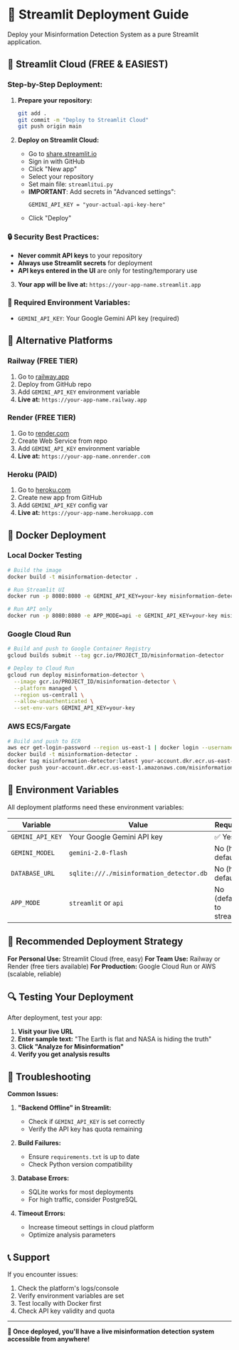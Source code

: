 # 🚀 Streamlit Deployment Guide

Deploy your Misinformation Detection System as a pure Streamlit application.

## 🎯 Streamlit Cloud (FREE & EASIEST)

### Step-by-Step Deployment:

1. **Prepare your repository:**
   ```bash
   git add .
   git commit -m "Deploy to Streamlit Cloud"
   git push origin main
   ```

2. **Deploy on Streamlit Cloud:**
   - Go to [share.streamlit.io](https://share.streamlit.io)
   - Sign in with GitHub
   - Click "New app"
   - Select your repository
   - Set main file: `streamlitui.py`
   - **IMPORTANT**: Add secrets in "Advanced settings":
     ```
     GEMINI_API_KEY = "your-actual-api-key-here"
     ```
   - Click "Deploy"

### 🔒 Security Best Practices:
- **Never commit API keys** to your repository
- **Always use Streamlit secrets** for deployment
- **API keys entered in the UI** are only for testing/temporary use

3. **Your app will be live at:** `https://your-app-name.streamlit.app`

### 🔑 Required Environment Variables:
- `GEMINI_API_KEY`: Your Google Gemini API key (required)

## 🚂 Alternative Platforms

### Railway (FREE TIER)
1. Go to [railway.app](https://railway.app)
2. Deploy from GitHub repo
3. Add `GEMINI_API_KEY` environment variable
4. **Live at:** `https://your-app-name.railway.app`

### Render (FREE TIER)
1. Go to [render.com](https://render.com)
2. Create Web Service from repo
3. Add `GEMINI_API_KEY` environment variable
4. **Live at:** `https://your-app-name.onrender.com`

### Heroku (PAID)
1. Go to [heroku.com](https://heroku.com)
2. Create new app from GitHub
3. Add `GEMINI_API_KEY` config var
4. **Live at:** `https://your-app-name.herokuapp.com`

## 🐳 Docker Deployment

### Local Docker Testing
```bash
# Build the image
docker build -t misinformation-detector .

# Run Streamlit UI
docker run -p 8080:8080 -e GEMINI_API_KEY=your-key misinformation-detector

# Run API only
docker run -p 8080:8080 -e APP_MODE=api -e GEMINI_API_KEY=your-key misinformation-detector
```

### Google Cloud Run
```bash
# Build and push to Google Container Registry
gcloud builds submit --tag gcr.io/PROJECT_ID/misinformation-detector

# Deploy to Cloud Run
gcloud run deploy misinformation-detector \
  --image gcr.io/PROJECT_ID/misinformation-detector \
  --platform managed \
  --region us-central1 \
  --allow-unauthenticated \
  --set-env-vars GEMINI_API_KEY=your-key
```

### AWS ECS/Fargate
```bash
# Build and push to ECR
aws ecr get-login-password --region us-east-1 | docker login --username AWS --password-stdin your-account.dkr.ecr.us-east-1.amazonaws.com
docker build -t misinformation-detector .
docker tag misinformation-detector:latest your-account.dkr.ecr.us-east-1.amazonaws.com/misinformation-detector:latest
docker push your-account.dkr.ecr.us-east-1.amazonaws.com/misinformation-detector:latest
```

## 🔧 Environment Variables

All deployment platforms need these environment variables:

| Variable | Value | Required |
|----------|-------|----------|
| `GEMINI_API_KEY` | Your Google Gemini API key | ✅ Yes |
| `GEMINI_MODEL` | `gemini-2.0-flash` | No (has default) |
| `DATABASE_URL` | `sqlite:///./misinformation_detector.db` | No (has default) |
| `APP_MODE` | `streamlit` or `api` | No (defaults to streamlit) |

## 🎯 Recommended Deployment Strategy

**For Personal Use:** Streamlit Cloud (free, easy)
**For Team Use:** Railway or Render (free tiers available)
**For Production:** Google Cloud Run or AWS (scalable, reliable)

## 🔍 Testing Your Deployment

After deployment, test your app:

1. **Visit your live URL**
2. **Enter sample text:** "The Earth is flat and NASA is hiding the truth"
3. **Click "Analyze for Misinformation"**
4. **Verify you get analysis results**

## 🚨 Troubleshooting

**Common Issues:**

1. **"Backend Offline" in Streamlit:**
   - Check if `GEMINI_API_KEY` is set correctly
   - Verify the API key has quota remaining

2. **Build Failures:**
   - Ensure `requirements.txt` is up to date
   - Check Python version compatibility

3. **Database Errors:**
   - SQLite works for most deployments
   - For high traffic, consider PostgreSQL

4. **Timeout Errors:**
   - Increase timeout settings in cloud platform
   - Optimize analysis parameters

## 📞 Support

If you encounter issues:
1. Check the platform's logs/console
2. Verify environment variables are set
3. Test locally with Docker first
4. Check API key validity and quota

---

**🎉 Once deployed, you'll have a live misinformation detection system accessible from anywhere!**